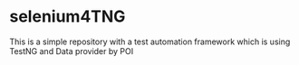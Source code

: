 # selenium4TNG
This is a simple repository with a test automation framework which is using TestNG and Data provider by POI 
